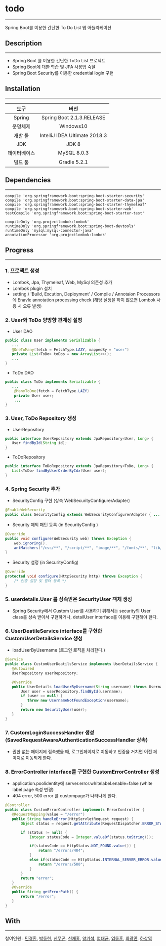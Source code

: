 # todo

---

Spring Boot를 이용한 간단한 To Do List 웹 어플리케이션



## Description

------

- Spring Boot 를 이용한 간단한 ToDo List 프로젝트
- Spring Boot에 대한 학습 및  JPA 사용법 숙달
- Spring Boot Security를 이용한 credential login 구현



## Installation

------

|     도구     |             버전              |
| :----------: | :---------------------------: |
|    Spring    |   Spring Boot 2.1.3.RELEASE   |
|   운영체제   |           Windows10           |
|   개발 툴    | IntelliJ IDEA Ultimate 2018.3 |
|     JDK      |             JDK 8             |
| 데이터베이스 |          MySQL 8.0.3          |
|   빌드 툴    |         Gradle 5.2.1          |



## Dependencies

------

```basic
compile 'org.springframework.boot:spring-boot-starter-security'
compile 'org.springframework.boot:spring-boot-starter-data-jpa'
compile 'org.springframework.boot:spring-boot-starter-thymeleaf'
compile 'org.springframework.boot:spring-boot-starter-web'
testCompile 'org.springframework.boot:spring-boot-starter-test'

compileOnly 'org.projectlombok:lombok'
runtimeOnly 'org.springframework.boot:spring-boot-devtools'
runtimeOnly 'mysql:mysql-connector-java'
annotationProcessor 'org.projectlombok:lombok'        
```





## Progress

------

### 1. 프로젝트 생성
- Lombok, Jpa, Thymeleaf, Web, MySql 의존성 추가
- Lombok plugin 설치
- setting / 'Build, Excution, Deployment' / Compile / Annotaion Processors에 Enavle annotation processing check (해당 설정을 하지 않으면 Lombok 사용 시 오류 발생)

### 2. User와 ToDo 양방향 관계성 설정

- User DAO

```java
public class User implements Serializable {
   ...
   @OneToMany(fetch = FetchType.LAZY, mappedBy = "user")
   private List<ToDo> toDos = new ArrayList<>();
   ...
}
```

 - ToDo DAO

 ```java
 public class ToDo implements Serializable {
 	...
     @ManyToOne(fetch = FetchType.LAZY)
     private User user;
     ...
 }
 ```

### 3. User, ToDo Repository 생성

- UserRepository

```java
public interface UserRepository extends JpaRepository<User, Long> {
   User findById(String id);
}
```

- ToDoRepository

```java
public interface ToDoRepository extends JpaRepository<ToDo, Long> {
   List<ToDo> findByUserOrderByIdx(User user);
}
```

### 4. Spring Security 추가

- SecurityConfig 구현 (상속 WebSecurityConfigurerAdapter)

```java
@EnableWebSecurity
public class SecurityConfig extends WebSecurityConfigurerAdapter { ... }
```

- Security 제외 패턴 등록 (in SecurityConfig )

```java
@Override
public void configure(WebSecurity web) throws Exception {
    web.ignoring().
    antMatchers("/css/**", "/script/**", "image/**", "/fonts/**", "lib/**", "/js/**");
}
```

- Security 설정 (in SecurityConfig)

```java
@Override
protected void configure(HttpSecurity http) throws Exception {
    /* 인증 설정 및 필터 등록 */
}
```

### 5. userdetails.User 를 상속받은 SecurityUser 객체 생성

 - Spring Security에서 Custom User를 사용하기 위해서는 security의 User class를 상속 받아서 구현하거나, detailUser interface를 이용해 구현해야 한다.

### 6. UserDeatileService interface를 구현한 CustomUserDetailsService 생성

- loadUserByUsername (로그인 로직을 처리한다.)

```java
@Service
public class CustomUserDeatilsService implements UserDetailsService {
   @Autowired
   UserRepository userRepository;

   @Override
   public UserDetails loadUserByUsername(String username) throws UsernameNotFoundException {
       User user = userRepository.findById(username);
       if (user == null) {
          throw new UsernameNotFoundException(username);
       }
       return new SecurityUser(user);
   }
}
```

### 7. CustomLoginSuccessHandler 생성 (SavedRequestAwareAuthenticationSuccessHandler 상속)

- 권한 없는 페이지에 접속했을 때, 로그인페이지로 이동하고 인증을 거치면 이전 페이지로 이동되게 한다.

### 8. ErrorController interface를 구현한 CustomErrorController 생성

- application.poolidentity에 server.error.whitelabel.enable=false (white label page 속성 변경)
- 404 error, 500 error 를 custompage가 나타나게 한다.

```java
@Controller
public class CustomErrorController implements ErrorController {
   @RequestMapping(value = "/error")
   public String handleError(HttpServletRequest request) {
       Object status = request.getAttribute(RequestDispatcher.ERROR_STATUS_CODE);

       if (status != null) {
           Integer statusCode = Integer.valueOf(status.toString());

           if(statusCode == HttpStatus.NOT_FOUND.value()) {
               return "/errors/404";
           }
           else if(statusCode == HttpStatus.INTERNAL_SERVER_ERROR.value()) {
               return "/errors/500";
           }
       }
       return "error";
   }
   @Override
   public String getErrorPath() {
       return "/error";
   }
}
```



## With

------

참여인원 : [민경환](https://www.github.com/ber01), [박동현](https://www.github.com/pdh6547), [신무곤](https://www.github.com/mkshin96), [신재홍](https://www.github.com/woghd9072), [양기석](https://www.github.com/yks095), [엄태균](https://www.github.com/etg6550), [임동훈](https://www.github.com/dongh9508), [최광민](https://www.github.com/rhkd4560), [하상엽](https://www.github.com/hagome0)
